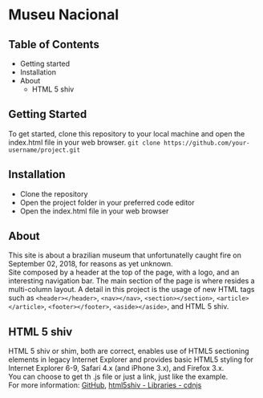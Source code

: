 # Museu Nacional

## Table of Contents
- Getting started
- Installation
- About
    - HTML 5 shiv

## Getting Started
To get started, clone this repository to your local machine and open the index.html file in your web browser.
`git clone https://github.com/your-username/project.git`

## Installation
* Clone the repository
* Open the project folder in your preferred code editor
* Open the index.html file in your web browser

## About
This site is about a brazilian museum that unfortunatelly caught fire on September 02, 2018, for reasons as yet unknown.<br>
Site composed by a header at the top of the page, with a logo, and an interesting navigation bar. The main section of the page is where resides a multi-column layout. A detail in this project is the usage of new HTML tags such as `<header></header>`, `<nav></nav>`, `<section></section>`, `<article></article>`, `<footer></footer>`, `<aside></aside>`, and HTML 5 shiv. 

## HTML 5 shiv
HTML 5 shiv or shim, both are correct, enables use of HTML5 sectioning elements in legacy Internet Explorer and provides basic HTML5 styling for Internet Explorer 6-9, Safari 4.x (and iPhone 3.x), and Firefox 3.x.<br>
You can choose to get th .js file or just a link, just like the example.<br>
For more information: [GitHub](https://github.com/aFarkas/html5shiv), [html5shiv - Libraries - cdnjs](https://cdnjs.com/libraries/html5shiv)